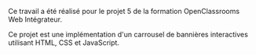 

Ce travail a été réalisé pour le projet 5 de la formation OpenClassrooms Web Intégrateur.  

Ce projet est une implémentation d'un carrousel de bannières interactives utilisant HTML, CSS et JavaScript.

